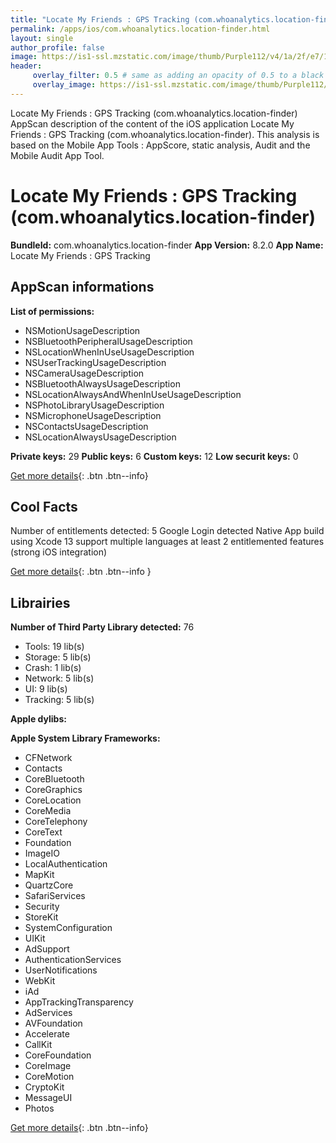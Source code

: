 ```yaml
---
title: "Locate My Friends : GPS Tracking (com.whoanalytics.location-finder)"
permalink: /apps/ios/com.whoanalytics.location-finder.html
layout: single
author_profile: false
image: https://is1-ssl.mzstatic.com/image/thumb/Purple112/v4/1a/2f/e7/1a2fe764-b7c8-1c20-2d16-b7a70f5a49b3/AppIcon-1x_U007emarketing-0-7-0-85-220.png/512x512bb.jpg
header: 
     overlay_filter: 0.5 # same as adding an opacity of 0.5 to a black background
     overlay_image: https://is1-ssl.mzstatic.com/image/thumb/Purple112/v4/1a/2f/e7/1a2fe764-b7c8-1c20-2d16-b7a70f5a49b3/AppIcon-1x_U007emarketing-0-7-0-85-220.png/512x512bb.jpg
---
```

Locate My Friends : GPS Tracking (com.whoanalytics.location-finder) AppScan description of the content of the iOS application Locate My Friends : GPS Tracking (com.whoanalytics.location-finder). This analysis is based on the Mobile App Tools : AppScore, static analysis, Audit and the Mobile Audit App Tool.

# Locate My Friends : GPS Tracking (com.whoanalytics.location-finder)

**BundleId:** com.whoanalytics.location-finder
**App Version:** 8.2.0
**App Name:** Locate My Friends : GPS Tracking


## AppScan informations 

**List of permissions:** 
- NSMotionUsageDescription
- NSBluetoothPeripheralUsageDescription
- NSLocationWhenInUseUsageDescription
- NSUserTrackingUsageDescription
- NSCameraUsageDescription
- NSBluetoothAlwaysUsageDescription
- NSLocationAlwaysAndWhenInUseUsageDescription
- NSPhotoLibraryUsageDescription
- NSMicrophoneUsageDescription
- NSContactsUsageDescription
- NSLocationAlwaysUsageDescription
  
  
**Private keys:** 29
**Public keys:** 6
**Custom keys:** 12
**Low securit keys:** 0
  
[Get more details](/pricing.html){: .btn .btn--info}

## Cool Facts

Number of entitlements detected: 5
Google Login detected
Native App
build using Xcode 13
support multiple languages
at least 2 entitlemented features (strong iOS integration)
  
[Get more details](/pricing.html){: .btn .btn--info }

## Librairies 
**Number of Third Party Library detected:** 76
- Tools: 19 lib(s)
- Storage: 5 lib(s)
- Crash: 1 lib(s)
- Network: 5 lib(s)
- UI: 9 lib(s)
- Tracking: 5 lib(s)


**Apple dylibs:**


**Apple System Library Frameworks:**
- CFNetwork
- Contacts
- CoreBluetooth
- CoreGraphics
- CoreLocation
- CoreMedia
- CoreTelephony
- CoreText
- Foundation
- ImageIO
- LocalAuthentication
- MapKit
- QuartzCore
- SafariServices
- Security
- StoreKit
- SystemConfiguration
- UIKit
- AdSupport
- AuthenticationServices
- UserNotifications
- WebKit
- iAd
- AppTrackingTransparency
- AdServices
- AVFoundation
- Accelerate
- CallKit
- CoreFoundation
- CoreImage
- CoreMotion
- CryptoKit
- MessageUI
- Photos


  
[Get more details](/pricing.html){: .btn .btn--info}

